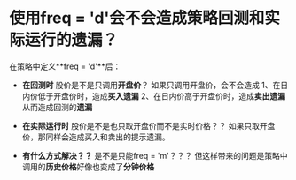 # 使用freq = 'd'会不会造成策略回测和实际运行的**遗漏**？

 在策略中定义**freq = 'd'**后：
  - **在回测时**
 股价是不是只调用**开盘价**？
 如果只调用开盘价，会不会造成
 1、在日内价低于开盘价时，造成**买入遗漏**
 2、在日内价高于开盘价时，造成**卖出遗漏**
 从而造成回测的**遗漏**
 
  - **在实际运行时**
 股价是不是也只取开盘价而不是实时价格？？
 如果只取开盘价，那同样会造成买入和卖出的提示遗漏。
 
  - **有什么方式解决？？**
 是不是只能freq = 'm'？？？
 但这样带来的问题是策略中调用的**历史价格**好像也变成了**分钟价格**
 